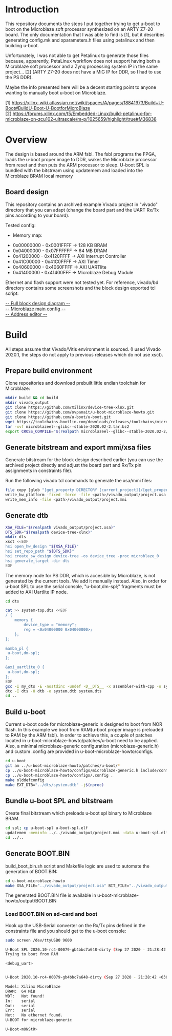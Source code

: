 # Introduction
This repository documents the steps I put together trying to get u-boot to boot on the Microblaze soft processor synthesized on an ARTY Z7-20 board. The only documentation that I was able to find is [1], but it describes generating config.mk and xparameters.h files using petalinux and then building u-boot.  

Unfortunately, I was not able to get Petalinux to generate those files because, apparently, PetaLinux workflow does not support having both a Microblaze soft processor and a Zynq processing system IP in the same project... [2] (ARTY Z7-20 does not have a MiG IP for DDR, so I had to use the PS DDR).  

Maybe the info presented here will be a decent starting point to anyone wanting to manually boot u-boot on Microblaze.

[1] https://xilinx-wiki.atlassian.net/wiki/spaces/A/pages/18841973/Build+U-Boot#BuildU-Boot-U-BootforMicroBlaze  
[2] https://forums.xilinx.com/t5/Embedded-Linux/build-petalinux-for-microblaze-on-zcu102-ultrascale/m-p/1025659/highlight/true#M36838

# Overview
The design is based around the ARM fsbl. The fsbl programs the FPGA, loads the u-boot proper image to DDR, wakes the Microblaze processor from reset and then puts the ARM processor to sleep. U-boot SPL is bundled with the bitstream using updatemem and loaded into the Microblaze BRAM local memory 

## Board design
This repository contains an archived example Vivado project in "vivado" directory that you can adapt (change the board part and the UART Rx/Tx pins according to your board).

Tested config:
- Memory map:
 *   0x00000000 - 0x0001FFFF -> 128 KB BRAM
 *   0x04000000 - 0x07FFFFFF -> 64  MB DRAM
 *   0x41200000 - 0x4120FFFF -> AXI Interrupt Controller
 *   0x41C00000 - 0x41C0FFFF -> AXI Timer
 *   0x40600000 - 0x4060FFFF -> AXI UARTlite
 *   0x41400000 - 0x41400FFF -> Microblaze Debug Module

Ethernet and flash support were not tested yet. For reference, vivado/bd directory contains some screenshots and the block design exported tcl script:

[-- Full block design diagram --](https://github.com/ovpanait/u-boot-microblaze-howto/blob/master/vivado/bd/bd.png)  
[-- Microblaze main config --](https://github.com/ovpanait/u-boot-microblaze-howto/blob/master/vivado/bd/microblaze_config.png)  
[-- Address editor --](https://github.com/ovpanait/u-boot-microblaze-howto/blob/master/vivado/bd/address_editor.png)  

# Build

All steps assume that Vivado/Vitis environment is sourced. (I used Vivado 2020.1, the steps do not apply to previous releases which do not use xsct).

## Prepare build environment
Clone repositories and download prebuilt little endian toolchain for Microblaze:

```bash
mkdir build && cd build
mkdir vivado_output
git clone https://github.com/Xilinx/device-tree-xlnx.git
git clone https://github.com/ovpanait/u-boot-microblaze-howto.git
git clone https://github.com/u-boot/u-boot.git
wget https://toolchains.bootlin.com/downloads/releases/toolchains/microblazeel/tarballs/microblazeel--glibc--stable-2020.02-2.tar.bz2
tar -xvf microblazeel--glibc--stable-2020.02-2.tar.bz2
export CROSS_COMPILE="$(realpath microblazeel--glibc--stable-2020.02-2/bin)/microblazeel-linux-"
```

## Generate bitstream and export mmi/xsa files
Generate bitstream for the block design described earlier (you can use the archived project directly and adjust the board part and Rx/Tx pin assignments in constraints file).

Run the following vivado tcl commands to generate the xsa/mmi files:
```bash
file copy [glob "[get_property DIRECTORY [current_project]]/[get_property NAME [current_project]].runs/impl_1/*.bit"] <path>/vivado_output/project.bit
write_hw_platform -fixed -force -file <path>/vivado_output/project.xsa
write_mem_info -file <path>/vivado_output/project.mmi
```

## Generate dtb
```bash
XSA_FILE="$(realpath vivado_output/project.xsa)"
DTS_SDK="$(realpath device-tree-xlnx)"
mkdir dts
xsct <<EOF
hsi open_hw_design "${XSA_FILE}"
hsi set_repo_path "${DTS_SDK}"
hsi create_sw_design device-tree -os device_tree -proc microblaze_0
hsi generate_target -dir dts
EOF
```

The memory node for PS DDR, which is accesible by Microblaze, is not generated by the current tools. We add it manually instead. Also, in order for u-boot SPL to use the serial console, "u-boot,dm-spl;" fragments must be added to AXI Uartlite IP node.

```bash
cd dts

cat >> system-top.dts <<EOF
/ {
	memory {
		device_type = "memory";
		reg = <0x04000000 0x04000000>;
	};
};

&amba_pl {
 u-boot,dm-spl;
};

&axi_uartlite_0 {
 u-boot,dm-spl;
};
EOF
gcc -I my_dts -E -nostdinc -undef -D__DTS__ -x assembler-with-cpp -o system.dts system-top.dts
dtc -I dts -O dtb -o system.dtb system.dts
cd ..
```

## Build u-boot
Current u-boot code for microblaze-generic is designed to boot from NOR flash. In this example we boot from RAM(u-boot proper image is preloaded to RAM by the ARM fsbl). In order to achieve this, a couple of patches located in u-boot-microblaze-howto/patches/u-boot need to be applied. Also, a minimal microblaze-generic configuration (microblaze-generic.h) and custom .config are provided in u-boot-microblaze-howto/configs.

```bash
cd u-boot
git am ../u-boot-microblaze-howto/patches/u-boot/*
cp ../u-boot-microblaze-howto/configs/microblaze-generic.h include/configs/
cp ../u-boot-microblaze-howto/configs/.config .
make olddefconfig
make EXT_DTB="../dts/system.dtb" -j$(nproc)
```

## Bundle u-boot SPL and bitstream
Create final bitstream which preloads u-boot spl binary to Microblaze BRAM.

```bash
cd spl; cp u-boot-spl u-boot-spl.elf
updatemem -meminfo ../../vivado_output/project.mmi -data u-boot-spl.elf -bit ../../vivado_output/project.bit -proc design_1_i/microblaze_0  -out ../../vivado_output/final.bit -force
cd ../..
```

## Generate BOOT.BIN

build_boot_bin.sh script and Makefile logic are used to automate the generation of BOOT.BIN:

```bash
cd u-boot-microblaze-howto
make XSA_FILE="../vivado_output/project.xsa" BIT_FILE="../vivado_output/final.bit" UBOOT_FILE="../u-boot/u-boot.bin" UBOOT_LOADADDR="0x4000000"
```

The generated BOOT.BIN file is available in u-boot-microblaze-howto/output/BOOT.BIN

### Load BOOT.BIN on sd-card and boot
Hook up the USB-Serial converter on the Rx/Tx pins defined in the constraints file and you should get to the u-boot console:
```bash
sudo screen /dev/ttyUSB0 9600

U-Boot SPL 2020.10-rc4-00079-gb4bbc7a648-dirty (Sep 27 2020 - 21:28:42 +0300)
Trying to boot from RAM

<debug_uart>


U-Boot 2020.10-rc4-00079-gb4bbc7a648-dirty (Sep 27 2020 - 21:28:42 +0300)

Model: Xilinx MicroBlaze
DRAM:  64 MiB
WDT:   Not found!
In:    serial
Out:   serial
Err:   serial
Net:   No ethernet found.
U-BOOT for microblaze-generic

U-Boot-mONStR> 
```
